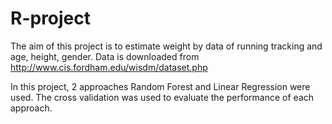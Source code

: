 # R-project
The aim of this project is to estimate weight by data of running tracking and age, height, gender.
Data is downloaded from http://www.cis.fordham.edu/wisdm/dataset.php

In this project, 2 approaches Random Forest and Linear Regression were used. 
The cross validation was used to evaluate the performance of each approach.
